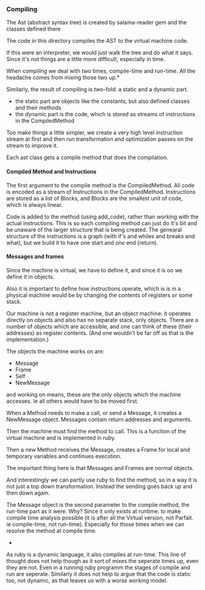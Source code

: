 ### Compiling

The Ast (abstract syntax tree) is created by salama-reader gem and the classes defined there

The code in this directory compiles the AST to the virtual machine code.

If this were an interpreter, we would just walk the tree and do what it says.
Since it's not things are a little more difficult, especially in time.

When compiling we deal with two times, compile-time and run-time.
All the headache comes from mixing those two up.*

Similarly, the result of compiling is two-fold: a static and a dynamic part.

- the static part are objects like the constants, but also defined classes and their methods
- the dynamic part is the code, which is stored as streams of instructions in the CompiledMethod

Too make things a little simpler, we create a very high level instruction stream at first and then
run transformation and optimization passes on the stream to improve it.

Each ast class gets a compile method that does the compilation.

#### Compiled Method and Instructions

The first argument to the compile method is the CompiledMethod.
All code is encoded as a stream of Instructions in the CompiledMethod.
Instructions are stored as a list of Blocks, and Blocks are the smallest unit of code,
which is always linear.

Code is added to the method (using add_code), rather than working with the actual instructions.
This is so each compiling method can just do it's bit and be unaware of the larger structure
that is being created.
The genearal structure of the instructions is a graph
(with if's and whiles and breaks and what), but we build it to have one start and *one* end (return).


#### Messages and frames

Since the machine is virtual, we have to define it, and since it is oo we define it in objects.

Also it is important to define how instructions operate, which is is in a physical machine would
be by changing the contents of registers or  some stack.

Our machine is not a register machine, but an object machine: it operates directly on objects and
also has no separate stack, only objects. There are a number of objects which are accessible,
and one can think of these (their addresses) as register contents.
(And one wouldn't be far off as that is the implementation.)

The objects the machine works on are:

- Message
- Frame
- Self
- NewMessage

and working on means, these are the only objects which the machine accesses.
Ie all others would have to be moved first.

When a Method needs to make a call, or send a Message, it creates a NewMessage object.
Messages contain return addresses and arguments.

Then the machine must find the method to call.
This is a function of the virtual machine and is implemented in ruby.

Then a new Method receives the Message, creates a Frame for local and temporary variables
and continues execution.

The important thing here is that Messages and Frames are normal objects.

And interestingly we can partly use ruby to find the method, so in a way it is not just a top
down transformation. Instead the sending goes back up and then down again.

The Message object is the second parameter to the compile method, the run-time part as it were.
Why? Since it only exists at runtime: to make compile time analysis possible
(it is after all the Virtual version, not Parfait. ie compile-time, not run-time).
Especially for those times when we can resolve the method at compile time.


*
As ruby is a dynamic language, it also compiles at run-time. This line of thought does not help
though as it sort of mixes the seperate times up, even they are not.
Even in a running ruby programm the stages of compile and run are seperate.
Similarly it does not help to argue that the code is static too, not dynamic,
as that leaves us with a worse working model.

